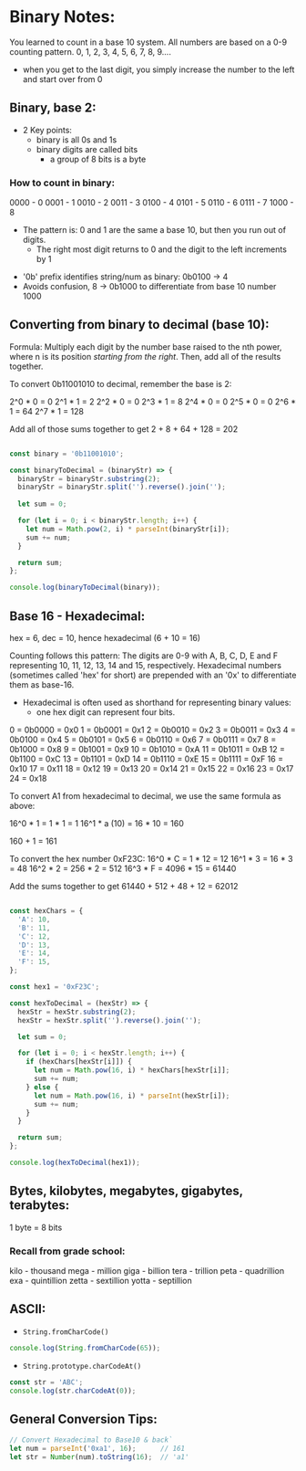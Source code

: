 # Binary Notes:

You learned to count in a base 10 system. All numbers are based on a 0-9 counting pattern.
0, 1, 2, 3, 4, 5, 6, 7, 8, 9....
- when you get to the last digit, you simply increase the number to the left and start over from 0

## Binary, base 2:

- 2 Key points: 
    - binary is all 0s and 1s
    - binary digits are called bits
        - a group of 8 bits is a byte

### How to count in binary:
0000 - 0
0001 - 1
0010 - 2
0011 - 3
0100 - 4
0101 - 5
0110 - 6
0111 - 7
1000 - 8

* The pattern is: 0 and 1 are the same a base 10, but then you run out of digits.
    - The right most digit returns to 0 and the digit to the left increments by 1

- '0b' prefix identifies string/num as binary:  0b0100 -> 4
- Avoids confusion, 8 -> 0b1000 to differentiate from base 10 number 1000

## Converting from binary to decimal (base 10):

Formula: Multiply each digit by the number base raised to the nth power, where n
is its position _starting from the right_. Then, add all of the results together.

To convert 0b11001010 to decimal, remember the base is 2:

2^0 * 0 = 0
2^1 * 1 = 2
2^2 * 0 = 0
2^3 * 1 = 8
2^4 * 0 = 0
2^5 * 0 = 0
2^6 * 1 = 64
2^7 * 1 = 128

Add all of those sums together to get 2 + 8 + 64 + 128 = 202

```javascript

const binary = '0b11001010';

const binaryToDecimal = (binaryStr) => {
  binaryStr = binaryStr.substring(2);
  binaryStr = binaryStr.split('').reverse().join('');
  
  let sum = 0;

  for (let i = 0; i < binaryStr.length; i++) {
    let num = Math.pow(2, i) * parseInt(binaryStr[i]);
    sum += num;
  }

  return sum;
};

console.log(binaryToDecimal(binary));

```

## Base 16 - Hexadecimal:

hex = 6, dec = 10, hence hexadecimal (6 + 10 = 16)

Counting follows this pattern: 
The digits are 0-9 with A, B, C, D, E and F representing 10, 11, 12, 13, 14 and 15, respectively. Hexadecimal numbers (sometimes called 'hex' for short) are prepended with an '0x' to differentiate them as base-16.

- Hexadecimal is often used as shorthand for representing binary values:
  - one hex digit can represent four bits.

 0 = 0b0000 = 0x0
 1 = 0b0001 = 0x1
 2 = 0b0010 = 0x2
 3 = 0b0011 = 0x3
 4 = 0b0100 = 0x4
 5 = 0b0101 = 0x5
 6 = 0b0110 = 0x6
 7 = 0b0111 = 0x7
 8 = 0b1000 = 0x8
 9 = 0b1001 = 0x9
10 = 0b1010 = 0xA
11 = 0b1011 = 0xB
12 = 0b1100 = 0xC
13 = 0b1101 = 0xD
14 = 0b1110 = 0xE
15 = 0b1111 = 0xF
16 = 0x10
17 = 0x11
18 = 0x12
19 = 0x13
20 = 0x14
21 = 0x15
22 = 0x16
23 = 0x17
24 = 0x18

To convert A1 from hexadecimal to decimal, we use the same formula as above:

16^0 * 1 =    1 * 1 = 1
16^1 * a (10) =   16 *  10 = 160

160 + 1 = 161

To convert the hex number 0xF23C:
16^0 * C =    1 * 12 = 12
16^1 * 3 =   16 *  3 = 48
16^2 * 2 =  256 *  2 = 512
16^3 * F = 4096 * 15 = 61440

Add the sums together to get 61440 + 512 + 48 + 12 = 62012

```javascript

const hexChars = {
  'A': 10,
  'B': 11,
  'C': 12,
  'D': 13,
  'E': 14,
  'F': 15,
};

const hex1 = '0xF23C';

const hexToDecimal = (hexStr) => {
  hexStr = hexStr.substring(2);
  hexStr = hexStr.split('').reverse().join('');

  let sum = 0;

  for (let i = 0; i < hexStr.length; i++) {
    if (hexChars[hexStr[i]]) {
      let num = Math.pow(16, i) * hexChars[hexStr[i]];
      sum += num;
    } else {
      let num = Math.pow(16, i) * parseInt(hexStr[i]);
      sum += num;
    }
  }

  return sum;
};

console.log(hexToDecimal(hex1));

```

## Bytes, kilobytes, megabytes, gigabytes, terabytes:

1 byte = 8 bits

### Recall from grade school:
kilo - thousand
mega - million
giga - billion
tera - trillion
peta - quadrillion
exa - quintillion
zetta - sextillion
yotta - septillion

## ASCII:

- `String.fromCharCode()`

```javascript
console.log(String.fromCharCode(65));
```

- `String.prototype.charCodeAt()`

```javascript
const str = 'ABC';
console.log(str.charCodeAt(0));
```

## General Conversion Tips:

```javascript
// Convert Hexadecimal to Base10 & back`
let num = parseInt('0xa1', 16);      // 161
let str = Number(num).toString(16);  // 'a1'
```
